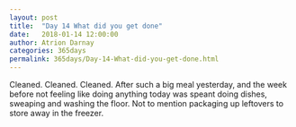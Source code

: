 ```yaml
---
layout: post  
title:  "Day 14 What did you get done"  
date:   2018-01-14 12:00:00  
author: Atrion Darnay  
categories: 365days
permalink: 365days/Day-14-What-did-you-get-done.html  
---
```


  Cleaned. Cleaned. Cleaned. After such a big meal yesterday, and the week before not feeling like doing anything today was speant doing dishes, sweaping and washing the floor. Not to mention packaging up leftovers to store away in the freezer.
